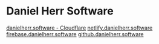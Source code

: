 # Daniel Herr Software

<a href="https://danielherr.software">danielherr.software - Cloudflare</a>
<a href="https://netlify.danielherr.software">netlify.danielherr.software</a>
<a href="https://firebase.danielherr.software">firebase.danielherr.software</a>
<a href="https://github.danielherr.software/main">github.danielherr.software</a>
